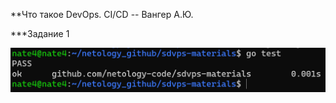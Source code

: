 **Что такое DevOps. СI/СD -- Вангер А.Ю.


***Задание 1


![Скриншот-1](https://github.com/NateUrlUseless/sdvps-materials/blob/main/CICD/1.png)
